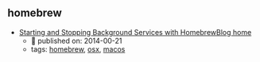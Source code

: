 homebrew 
---
* [Starting and Stopping Background Services with HomebrewBlog home](https://robots.thoughtbot.com/starting-and-stopping-background-services-with-homebrew)
    * :calendar: published on: 2014-00-21
    * tags: [homebrew](../tags/homebrew.md), [osx](../tags/osx.md), [macos](../tags/macos.md)
